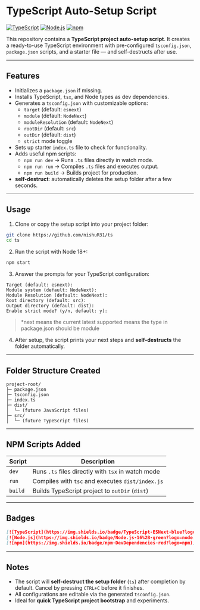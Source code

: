 # TypeScript Auto-Setup Script

[![TypeScript](https://img.shields.io/badge/TypeScript%20ESNext-blue?logo=typescript&style=flat&logoColor=black)](https://www.typescriptlang.org/)
[![Node.js](https://img.shields.io/badge/Node.js-green?logo=node.js&style=flat&logoColor=black)](https://nodejs.org/)
[![npm](https://img.shields.io/badge/npm%20DevDependencies-red?logo=npm&style=flat&logoColor=black)](https://www.npmjs.com/)

This repository contains a **TypeScript project auto-setup script**. It creates a ready-to-use TypeScript environment with pre-configured `tsconfig.json`, `package.json` scripts, and a starter file — and self-destructs after use.

---

## Features

- Initializes a `package.json` if missing.
- Installs TypeScript, `tsx`, and Node types as dev dependencies.
- Generates a `tsconfig.json` with customizable options:
  - `target` (default: `esnext`)
  - `module` (default: `NodeNext`)
  - `moduleResolution` (default: `NodeNext`)
  - `rootDir` (default: `src`)
  - `outDir` (default: `dist`)
  - `strict` mode toggle
- Sets up starter `index.ts` file to check for functionality.
- Adds useful npm scripts:
  - `npm run dev` → Runs `.ts` files directly in watch mode.
  - `npm run run` → Compiles `.ts` files and executes output.
  - `npm run build` → Builds project for production.
- **self-destruct**: automatically deletes the setup folder after a few seconds.

---

## Usage

1. Clone or copy the setup script into your project folder:

```bash
git clone https://github.com/nishuR31/ts
cd ts
```

2. Run the script with Node 18+:

```bash
npm start
```

3. Answer the prompts for your TypeScript configuration:

```
Target (default: esnext):
Module system (default: NodeNext):
Module Resolution (default: NodeNext):
Root directory (default: src):
Output directory (default: dist):
Enable strict mode? (y/n, default: y):
```

> \*next means the current latest supported means the type in package.json should be module

4. After setup, the script prints your next steps and **self-destructs** the folder automatically.

---

## Folder Structure Created

```
project-root/
├─ package.json
├─ tsconfig.json
├─ index.ts
├─ dist/
│  └─ (future JavaScript files)
├─ src/
│  └─ (future TypeScript files)
```

---

## NPM Scripts Added

| Script  | Description                                        |
| ------- | -------------------------------------------------- |
| `dev`   | Runs `.ts` files directly with `tsx` in watch mode |
| `run`   | Compiles with `tsc` and executes `dist/index.js`   |
| `build` | Builds TypeScript project to `outDir` (`dist`)     |

---

## Badges

```markdown
[![TypeScript](https://img.shields.io/badge/TypeScript-ESNext-blue?logo=typescript)](https://www.typescriptlang.org/)
[![Node.js](https://img.shields.io/badge/Node.js-16%2B-green?logo=node.js)](https://nodejs.org/)
[![npm](https://img.shields.io/badge/npm-DevDependencies-red?logo=npm)](https://www.npmjs.com/)
```

---

## Notes

- The script will **self-destruct the setup folder** (`ts`) after completion by default. Cancel by pressing `CTRL+C` before it finishes.
- All configurations are editable via the generated `tsconfig.json`.
- Ideal for **quick TypeScript project bootstrap** and experiments.
